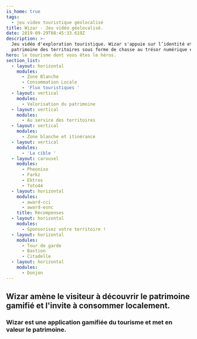 ```yaml
---
is_home: true
tags:
  - jeu video touristique géolocalisé
title: Wizar - Jeu vidéo géolocalisé.
date: 2019-09-29T08:45:33.619Z
description: >-
  Jeu vidéo d'exploration touristique. Wizar s'appuie sur l’identité et le
  patrimoine des territoires sous forme de chasse au trésor numérique et mobile.
hero: le tourisme dont vous êtes le héros.
section_list:
  - layout: horizontal
    modules:
      - Zone Blanche
      - Consommation Locale
      - 'Flux touristiques '
  - layout: vertical
    modules:
      - Valorisation du patrimoine
  - layout: vertical
    modules:
      - Au service des territoires
  - layout: vertical
    modules:
      - Zone blanche et itinérance
  - layout: vertical
    modules:
      - 'La cible '
  - layout: carousel
    modules:
      - Pheonixo
      - Farkz
      - Ektros
      - Toto44
  - layout: horizontal
    modules:
      - award-cci
      - award-esnc
    title: Récompenses
  - layout: horizontal
    modules:
      - Sponsorisez votre territoire !
  - layout: horizontal
    modules:
      - Tour de garde
      - Bastion
      - Citadelle
  - layout: horizontal
    modules:
      - Donjon
---
```

## Wizar amène le visiteur à découvrir le patrimoine gamifié et l'invite à consommer localement. 

### Wizar est une application gamifiée du tourisme et met en valeur le patrimoine. 

